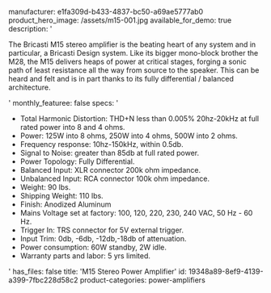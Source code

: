 manufacturer: e1fa309d-b433-4837-bc50-a69ae5777ab0
product_hero_image: /assets/m15-001.jpg
available_for_demo: true
description: '<p>The Bricasti M15 stereo amplifier is the beating heart of any system and in particular, a Bricasti Design system. Like its bigger mono-block brother the M28, the M15 delivers heaps of power at critical stages, forging a sonic path of least resistance all the way from source to the speaker. This can be heard and felt and is in part thanks to its fully differential / balanced architecture.</p>'
monthly_featuree: false
specs: '<ul><li>Total Harmonic Distortion: THD+N less than 0.005% 20hz-20kHz at full rated power into 8 and 4 ohms.<br></li><li>Power: 125W into 8 ohms, 250W into 4 ohms, 500W into 2 ohms.<br></li><li>Frequency response: 10hz-150kHz, within 0.5db.<br></li><li>Signal to Noise: greater than 85db at full rated power.<br></li><li>Power Topology: Fully Differential.<br></li><li>Balanced Input: XLR connector 200k ohm impedance.<br></li><li>Unbalanced Input: RCA connector 100k ohm impedance.<br></li><li>Weight: 90 lbs.<br></li><li>Shipping Weight: 110 lbs.<br></li><li>Finish: Anodized Aluminum<br></li><li>Mains Voltage set at factory: 100, 120, 220, 230, 240 VAC, 50 Hz - 60 Hz.<br></li><li>Trigger In: TRS connector for 5V external trigger.<br></li><li>Input Trim: 0db, -6db, -12db,-18db of attenuation.<br></li><li>Power consumption: 60W standby, 2W idle.<br></li><li>Warranty parts and labor: 5 yrs limited.<br></li></ul>'
has_files: false
title: 'M15 Stereo Power Amplifier'
id: 19348a89-8ef9-4139-a399-7fbc228d58c2
product-categories: power-amplifiers
